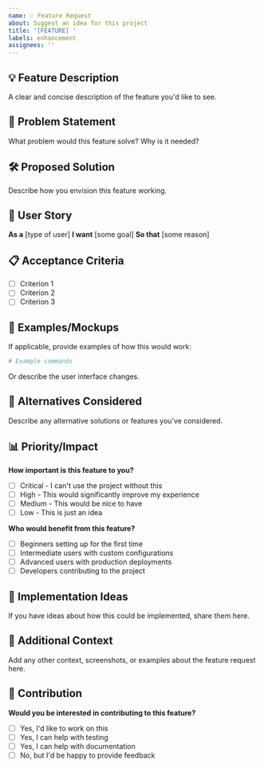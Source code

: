```yaml
---
name: 💡 Feature Request
about: Suggest an idea for this project
title: '[FEATURE] '
labels: enhancement
assignees: ''
---
```


## 💡 Feature Description
A clear and concise description of the feature you'd like to see.

## 🎯 Problem Statement
What problem would this feature solve? Why is it needed?

## 🛠️ Proposed Solution
Describe how you envision this feature working.

## 🔄 User Story
**As a** [type of user]
**I want** [some goal]
**So that** [some reason]

## 📋 Acceptance Criteria
- [ ] Criterion 1
- [ ] Criterion 2
- [ ] Criterion 3

## 🎨 Examples/Mockups
If applicable, provide examples of how this would work:

```bash
# Example commands
```

Or describe the user interface changes.

## 🔀 Alternatives Considered
Describe any alternative solutions or features you've considered.

## 📊 Priority/Impact
**How important is this feature to you?**
- [ ] Critical - I can't use the project without this
- [ ] High - This would significantly improve my experience
- [ ] Medium - This would be nice to have
- [ ] Low - This is just an idea

**Who would benefit from this feature?**
- [ ] Beginners setting up for the first time
- [ ] Intermediate users with custom configurations
- [ ] Advanced users with production deployments
- [ ] Developers contributing to the project

## 🔧 Implementation Ideas
If you have ideas about how this could be implemented, share them here.

## 📝 Additional Context
Add any other context, screenshots, or examples about the feature request here.

## 🤝 Contribution
**Would you be interested in contributing to this feature?**
- [ ] Yes, I'd like to work on this
- [ ] Yes, I can help with testing
- [ ] Yes, I can help with documentation
- [ ] No, but I'd be happy to provide feedback